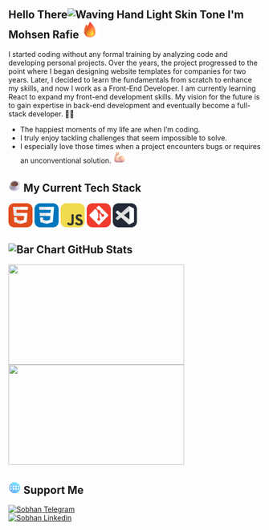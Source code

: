 <h2 align="left">Hello There<img src="https://raw.githubusercontent.com/Tarikul-Islam-Anik/Animated-Fluent-Emojis/master/Emojis/Hand%20gestures/Waving%20Hand%20Light%20Skin%20Tone.png" alt="Waving Hand Light Skin Tone" width="35" height="35"/> I'm Mohsen Rafie <img src="https://github.com/Tarikul-Islam-Anik/tarikul-islam-anik/raw/main/assets/images/Fire.png" alt="Slightly Smiling Face" width="35" height="35"/></h2>

I started coding without any formal training by analyzing code and developing personal projects. Over the years, the project progressed to the point where I began designing website templates for companies for two years. Later, I decided to learn the fundamentals from scratch to enhance my skills, and now I work as a Front-End Developer.
I am currently learning React to expand my front-end development skills. My vision for the future is to gain expertise in back-end development and eventually become a full-stack developer. 🍲🥡

- The happiest moments of my life are when I’m coding.
- I truly enjoy tackling challenges that seem impossible to solve.
- I especially love those times when a project encounters bugs or requires an unconventional solution. <img src="https://github.com/Tarikul-Islam-Anik/tarikul-islam-anik/raw/main/assets/images/Flexed%20Biceps%20Light%20Skin%20Tone.png" alt="Slightly Smiling Face" width="25" height="25"/>

## <img src="https://github.com/Tarikul-Islam-Anik/tarikul-islam-anik/raw/main/assets/images/Hot%20Beverage.png" alt="Slightly Smiling Face" width="25" height="25"/>  My Current Tech Stack

<img src="https://github.com/tandpfun/skill-icons/blob/main/icons/HTML.svg" width="48" title="HTML"> <img src="https://github.com/tandpfun/skill-icons/blob/main/icons/CSS.svg" width="48" title="CSS"> <img src="https://github.com/tandpfun/skill-icons/blob/main/icons/JavaScript.svg" width="48" title="Javascript"> <img src="https://github.com/tandpfun/skill-icons/blob/main/icons/Git.svg" width="48" title="Git"> <img src="https://github.com/tandpfun/skill-icons/blob/main/icons/VSCode-Dark.svg" width="48" title="Vscode">




## <img src="https://raw.githubusercontent.com/Tarikul-Islam-Anik/Animated-Fluent-Emojis/master/Emojis/Objects/Bar%20Chart.png" alt="Bar Chart" width="25" height="25"/> GitHub Stats
<a href="https://github.com/MohsenDevPro">
    <img height="200" width="350" align="left" src="https://github-readme-stats.vercel.app/api?username=MohsenDevPro&theme=chartreuse-dark&hide_border=true&include_all_commits=false&count_private=false">
</a>

<a href="https://github.com/MohsenDevPro">
    <img height="200" width="350" src="https://github-readme-stats.vercel.app/api/top-langs/?username=MohsenDevPro&layout=compact" />
</a>

## <img src="https://github.com/Tarikul-Islam-Anik/tarikul-islam-anik/raw/main/assets/images/Globe%20with%20Meridians.png" alt="Slightly Smiling Face" width="25" height="25"/> Support Me

<a href="https://t.me/mohsendevpro"><img src="https://github.com/gauravghongde/social-icons/blob/master/PNG/Color/Telegram.png?raw=true" width="18" title="Sobhan"> Telegram</a><br>
<a href="https://www.linkedin.com/in/mohsendevpro"><img src="https://github.com/gauravghongde/social-icons/blob/master/PNG/Color/LinkedIN.png?raw=true" width="18" title="Sobhan"> Linkedin</a>
